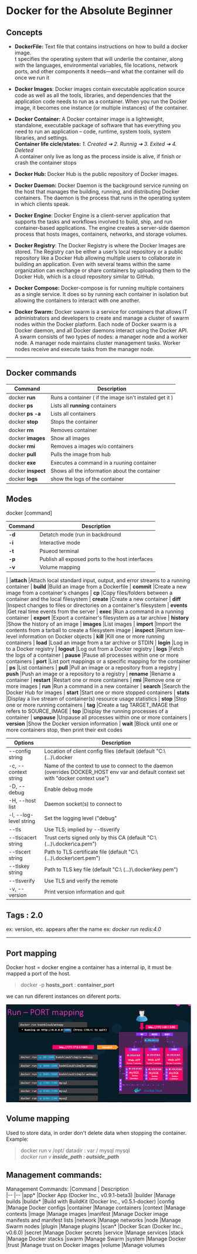 # Docker for the Absolute Beginner 

## Concepts

- **DockerFile:** Text file that contains instructions on how to build a docker image.  
t specifies the operating system that will underlie the container, along with the languages, environmental variables, file locations, network ports, and other components it needs—and what the container will do once we run it 

- **Docker Images**: Docker images contain executable application source code as well as all the tools, libraries, and dependencies that the application code needs to run as a container. When you run the Docker image, it becomes one instance (or multiple instances) of the container.

- **Docker Container:** A Docker container image is a lightweight, standalone, executable package of software that has everything you need to run an application – code, runtime, system tools, system libraries, and settings.  
 **Container life cicle/states:** *1. Created ➔ 2. Runnig ➔ 3. Exited ➔ 4. Deleted*  
A container only live as long as the process inside is alive, if finish or crash the container stops  

- **Docker Hub:** Docker Hub is the public repository of Docker images.

- **Docker Daemon:** Docker Daemon is the background service running on the host that manages the building, running, and distributing Docker containers. The daemon is the process that runs in the operating system in which clients speak.

- **Docker Engine**: Docker Engine is a client-server application that supports the tasks and workflows involved to build, ship, and run container-based applications. The engine creates a server-side daemon process that hosts images, containers, networks, and storage volumes.

- **Docker Registry**: The Docker Registry is where the Docker Images are stored. The Registry can be either a user’s local repository or a public repository like a Docker Hub allowing multiple users to collaborate in building an application. Even with several teams within the same organization can exchange or share containers by uploading them to the Docker Hub, which is a cloud repository similar to GitHub.

- **Docker Compose:** Docker-compose is for running multiple containers as a single service. It does so by running each container in isolation but allowing the containers to interact with one another.

- **Docker Swarm:** Docker swarm is a service for containers that allows IT administrators and developers to create and manage a cluster of swarm nodes within the Docker platform. Each node of Docker swarm is a Docker daemon, and all Docker daemons interact using the Docker API. A swarm consists of two types of nodes: a manager node and a worker node. A manager node maintains cluster management tasks. Worker nodes receive and execute tasks from the manager node.

---
  
## **Docker commands**

|Command            | Description                                            |
|-------------------|--------------------------------------------------------|
|docker **run**     | Runs a container ( if the image isn't instaled get it )|
|docker **ps**      | Lists all **running**  containers                      |
|docker **ps  -a**  | Lists all containers                                   |
|docker **stop**    | Stops the container                                    |
|docker **rm**      | Removes container                                      |
|docker **images**  | Show all images                                        |
|docker **rmi**     | Removes a images w/o containers                        |
|docker **pull**    | Pulls the image from hub                               |
|docker **exe**     | Executes a command in a ruuning container              |
|docker **inspect** | Shows all the information about the container          |
|docker **logs**    | show the logs of the container                         |

## **Modes**  

 docker [command]  
  
| Command                 |  Description  
|------------------------ |--------------------------------------------------
|**-d**                   | Detatch mode (run in backdround  
|**-i**                   | Interactive mode  
|**-t**                   | Psueod terminal  
|**-p**                   | Publish all exposed ports to the host interfaces  
|**-v**                   | Volume mapping  
|
|**attach**               |Attach local standard input, output, and error streams to a running container
| **build**               |Build an image from a Dockerfile
| **commit**              |Create a new image from a container's changes
| **cp**                  |Copy files/folders between a container and the local filesystem
| **create**              |Create a new container
| **diff**                |Inspect changes to files or directories on a container's filesystem
| **events**              |Get real time events from the server
| **exec**                |Run a command in a running container
| **export**              |Export a container's filesystem as a tar archive
| **history**             |Show the history of an image
| **images**              |List images
| **import**              |Import the contents from a tarball to create a filesystem image
| **inspect**             |Return low-level information on Docker objects
| **kill**                |Kill one or more running containers
| **load**                |Load an image from a tar archive or STDIN
| **login**               |Log in to a Docker registry
| **logout**              |Log out from a Docker registry
| **logs**                |Fetch the logs of a container
| **pause**               |Pause all processes within one or more containers
| **port**                |List port mappings or a specific mapping for the container
| **ps**                  |List containers
| **pull**                |Pull an image or a repository from a registry
| **push**                |Push an image or a repository to a registry
| **rename**              |Rename a container
| **restart**             |Restart one or more containers
| **rmi**                 |Remove one or more images
| **run**                 |Run a command in a new container
| **search**              |Search the Docker Hub for images
| **start**               |Start one or more stopped containers
| **stats**               |Display a live stream of container(s) resource usage statistics
| **stop**                |Stop one or more running containers
| **tag**                 |Create a tag TARGET_IMAGE that refers to SOURCE_IMAGE
| **top**                 |Display the running processes of a container
| **unpause**             |Unpause all processes within one or more containers
| **version**             |Show the Docker version information
| **wait**                |Block until one or more containers stop, then print their exit codes






| **Options**             |  **Description**  
|-------------------------|---------------------------------------------------|
|--config string          | Location of client config files (default  (default "C:\\ (...)\\.docker          |
|-c, --context string     |Name of the context to use to connect to the daemon (overrides DOCKER_HOST env var and default context set with "docker context use")|
|-D, --debug              |Enable debug mode                                                                  |
|-H, --host list          |Daemon socket(s) to connect to                                                     |
|-l, --log-level string   |Set the logging level ("debug"|"info"|"warn"|"error"|"fatal") (default "info")     |
|--tls                    |Use TLS; implied by --tlsverify                                                    |  
|--tlscacert string       |Trust certs signed only by this CA (default "C:\\ (...)\\.docker\\ca.pem")         |
|--tlscert string         |Path to TLS certificate file (default "C:\\ (...)\\.docker\\cert.pem")             |
|--tlskey string          |Path to TLS key file (default "C:\\ (...)\\.docker\\key.pem")                      |
|--tlsverify              |Use TLS and verify the remote                                                      |
|-v, --version            |Print version information and quit                                                 |

## Tags \: 2.0  

ex: version, etc. appears after the name ex: *docker run redis:4.0*

---

## **Port mapping**  

Docker host = docker engine
a container has a internal ip, it must be mapped a port of the host.

> docker -p **hosts_port** : **container_port**

we can run diferent instances on diferent ports.

![ports image](https://github.com/TiagoSRodrigues/Docker-101/blob/master/Images/docker_port_mapping.PNG)

## **Volume mapping**

Used to store data, in order don't delete data when stopping the container. Example:  
> docker run v /opt/ datadir : var / mysql mysql  
*docker run v* ***inside_path : outside_path***  


## Management commands:

Management Commands:
|Command     | Description  
|--          |--
|app*        |Docker App (Docker Inc., v0.9.1-beta3)
|builder     |Manage builds
|buildx*     |Build with BuildKit (Docker Inc., v0.5.1-docker)
|config      |Manage Docker configs
|container   |Manage containers
|context     |Manage contexts
|image       |Manage images
|manifest    |Manage Docker image manifests and manifest lists
|network     |Manage networks
|node        |Manage Swarm nodes
|plugin      |Manage plugins
|scan*       |Docker Scan (Docker Inc., v0.6.0)
|secret      |Manage Docker secrets
|service     |Manage services
|stack       |Manage Docker stacks
|swarm       |Manage Swarm
|system      |Manage Docker
|trust       |Manage trust on Docker images
|volume      |Manage volumes



<!-- 
Usage:  docker [OPTIONS] COMMAND

A self-sufficient runtime for containers

Options:
      --config string      Location of client config files (default
                           "C:\\ (...)\\.docker")
  -c, --context string     Name of the context to use to connect to the
                           daemon (overrides DOCKER_HOST env var and
                           default context set with "docker context use")
  -D, --debug              Enable debug mode
  -H, --host list          Daemon socket(s) to connect to
  -l, --log-level string   Set the logging level
                           ("debug"|"info"|"warn"|"error"|"fatal")
                           (default "info")
      --tls                Use TLS; implied by --tlsverify
      --tlscacert string   Trust certs signed only by this CA (default
                           "C:\\ (...)\\.docker\\ca.pem")
      --tlscert string     Path to TLS certificate file (default
                           "C:\\ (...)\\.docker\\cert.pem")
      --tlskey string      Path to TLS key file (default
                           "C:\\ (...)\\.docker\\key.pem")
      --tlsverify          Use TLS and verify the remote
  -v, --version            Print version information and quit

Management Commands:
  app*        Docker App (Docker Inc., v0.9.1-beta3)
  builder     Manage builds
  buildx*     Build with BuildKit (Docker Inc., v0.5.1-docker)
  config      Manage Docker configs
  container   Manage containers
  context     Manage contexts
  image       Manage images
  manifest    Manage Docker image manifests and manifest lists
  network     Manage networks
  node        Manage Swarm nodes
  plugin      Manage plugins
  scan*       Docker Scan (Docker Inc., v0.6.0)
  secret      Manage Docker secrets
  service     Manage services
  stack       Manage Docker stacks
  swarm       Manage Swarm
  system      Manage Docker
  trust       Manage trust on Docker images
  volume      Manage volumes

Commands:
  attach      Attach local standard input, output, and error streams to a running container
  build       Build an image from a Dockerfile
  commit      Create a new image from a container's changes
  cp          Copy files/folders between a container and the local filesystem
  create      Create a new container
  diff        Inspect changes to files or directories on a container's filesystem
  events      Get real time events from the server
  exec        Run a command in a running container
  export      Export a container's filesystem as a tar archive
  history     Show the history of an image
  images      List images
  import      Import the contents from a tarball to create a filesystem image
  info        Display system-wide information
  inspect     Return low-level information on Docker objects
  kill        Kill one or more running containers
  load        Load an image from a tar archive or STDIN
  login       Log in to a Docker registry
  logout      Log out from a Docker registry
  logs        Fetch the logs of a container
  pause       Pause all processes within one or more containers
  port        List port mappings or a specific mapping for the container
  ps          List containers
  pull        Pull an image or a repository from a registry
  push        Push an image or a repository to a registry
  rename      Rename a container
  restart     Restart one or more containers
  rm          Remove one or more containers
  rmi         Remove one or more images
  run         Run a command in a new container
  save        Save one or more images to a tar archive (streamed to STDOUT by default)
  search      Search the Docker Hub for images
  start       Start one or more stopped containers
  stats       Display a live stream of container(s) resource usage statistics
  stop        Stop one or more running containers
  tag         Create a tag TARGET_IMAGE that refers to SOURCE_IMAGE
  top         Display the running processes of a container
  unpause     Unpause all processes within one or more containers
  update      Update configuration of one or more containers
  version     Show the Docker version information
  wait        Block until one or more containers stop, then print their exit codes

Run 'docker COMMAND --help' for more information on a command. -->
